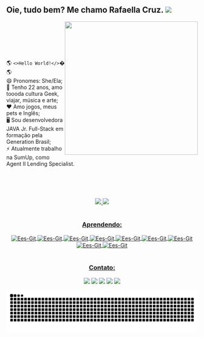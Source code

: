 ## Oie, tudo bem? Me chamo Rafaella Cruz.  <img src="https://raw.githubusercontent.com/kaueMarques/kaueMarques/master/hi.gif" width="30px">


<img align="right" width="350" height="350" src="https://github.com/rafaelq80/rafaelq80/blob/main/code.svg">


<br>
<br>
<br>
<br>
<br>

 🌎 `<>Hello World!</>`�🌎
 <br>
😄 Pronomes: She/Ela;
 <br>
 💬 Tenho 22 anos, amo toooda cultura Geek, viajar, música e arte;
 <br>
 ♥ Amo jogos, meus pets e Inglês;
 <br>
 🖥️ Sou desenvolvedora JAVA Jr. Full-Stack em formação pela Generation Brasil;
 <br>
 ⚡ Atualmente trabalho na SumUp, como Agent II Lending Specialist.
  
  
<br>
<br>
<br>
<br>


<div align="center">
  <a href="https://github.com/rafacruzz">
  <img height="150em" src="https://github-readme-stats.vercel.app/api?username=rafacruzz&show_icons=true&theme=radical"/>
  <img height="150em" src="https://github-readme-stats.vercel.app/api/top-langs/?username=rafacruzz&layout=compact&langs_count=7&theme=radical"/>
</div>
  
 
<br>
  
 
<div align="center">
 <h3>Aprendendo:</h3>
  <a href='https://github.com/rafacruzz?tab=repositories'><img align="center" alt="Ees-Git" height="50" width="40" src="https://cdn.jsdelivr.net/gh/devicons/devicon/icons/git/git-original.svg" />
  <a href='https://github.com/rafacruzz?tab=repositories'><img align="center" alt="Ees-Git" height="50" width="40" src="https://cdn.jsdelivr.net/gh/devicons/devicon/icons/java/java-original.svg" />
  <a href='https://github.com/rafacruzz?tab=repositories'> <img align="center" alt="Ees-Git" height="50" width="40" src="https://cdn.jsdelivr.net/gh/devicons/devicon/icons/mysql/mysql-original.svg" />
  <a href='https://github.com/rafacruzz?tab=repositories'><img align="center" alt="Ees-Git" height="50" width="40" src="https://cdn.jsdelivr.net/gh/devicons/devicon/icons/spring/spring-original.svg" />
  <a href='https://github.com/rafacruzz?tab=repositories'><img align="center" alt="Ees-Git" height="50" width="40" src="https://cdn.jsdelivr.net/gh/devicons/devicon/icons/react/react-original.svg" />
  <a href='https://github.com/rafacruzz?tab=repositories'><img align="center" alt="Ees-Git" height="50" width="40" src="https://cdn.jsdelivr.net/gh/devicons/devicon/icons/javascript/javascript-original.svg" />
  <a href='https://github.com/rafacruzz?tab=repositories'><img align="center" alt="Ees-Git" height="50" width="40" src="https://cdn.jsdelivr.net/gh/devicons/devicon/icons/html5/html5-original.svg" />
  <a href='https://github.com/rafacruzz?tab=repositories'><img align="center" alt="Ees-Git" height="50" width="40" src="https://cdn.jsdelivr.net/gh/devicons/devicon/icons/css3/css3-original.svg" />
  <a href='https://github.com/rafacruzz?tab=repositories'><img align="center" alt="Ees-Git" height="50" width="40" src="https://cdn.jsdelivr.net/gh/devicons/devicon/icons/typescript/typescript-original.svg" />
 </div>
  
<br>
 
<div align="center">  
  <h3>Contato:</h3>
  <a href="https://github.com/rafacruzz" target="_blank"><img src="https://img.shields.io/badge/-GitHub-%23333?style=for-the-badge&logo=github&logoColor=white" target="_blank"></a> 
  <a href="https://www.facebook.com/rafaella.leticia.cruz/" target="_blank"><img src="https://img.shields.io/badge/-Facebook-%230077B5?style=for-the-badge&logo=facebook&logoColor=white" target="_blank"></a> 
  <a href="https://www.instagram.com/rafacruzzzzz" target="_blank"><img src="https://img.shields.io/badge/-Instagram-%23E4405F?style=for-the-badge&logo=instagram&logoColor=white" target="_blank"></a> 
  <a href = "mailto:rafaella.leticiaa@gmail.com"><img src="https://img.shields.io/badge/-Gmail-%e84393?style=for-the-badge&logo=gmail&logoColor=white" target="_blank"></a>
  <a href="https://www.linkedin.com/in/rafaella-cruz1999" target="_blank"><img src="https://img.shields.io/badge/-LinkedIn-%230077B5?style=for-the-badge&logo=linkedin&logoColor=white" target="_blank"></a> 
 
 ![Snake animation](https://github.com/rafacruzz/rafacruzz/blob/output/github-contribution-grid-snake.svg)
</div>
